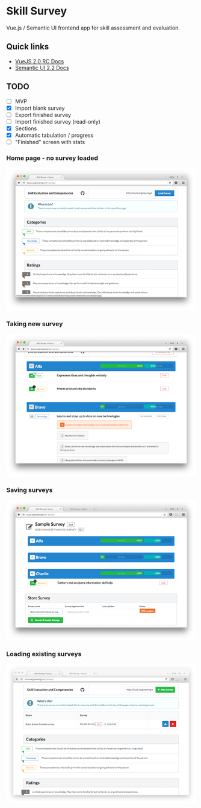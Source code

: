 # Skill Survey

Vue.js / Semantic UI frontend app for skill assessment and evaluation.

## Quick links

- [VueJS 2.0 RC Docs](http://rc.vuejs.org/guide/)
- [Semantic UI 2.2 Docs](http://semantic-ui.com/introduction/getting-started.html)

## TODO

- [ ] MVP
- [x] Import blank survey
- [ ] Export finished survey
- [ ] Import finished survey (read-only)
- [x] Sections
- [x] Automatic tabulation / progress
- [ ] "Finished" screen with stats

### Home page - no survey loaded
![home](img/1.home.png)

### Taking new survey
![survey](img/2.survey.png)

### Saving surveys
![saving](img/3.saving.png)

### Loading existing surveys
![loading](img/4.loading.png)
